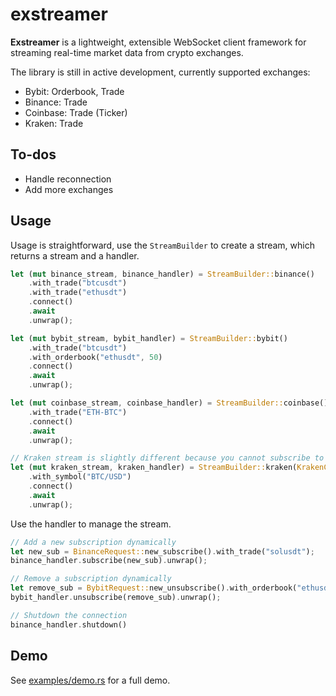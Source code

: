 # exstreamer

**Exstreamer** is a lightweight, extensible WebSocket client framework for streaming real-time market data from crypto exchanges.

The library is still in active development, currently supported exchanges:
- Bybit: Orderbook, Trade
- Binance: Trade
- Coinbase: Trade (Ticker)
- Kraken: Trade

## To-dos
- Handle reconnection
- Add more exchanges

## Usage

Usage is straightforward, use the `StreamBuilder` to create a stream, which returns a stream and a handler.
```rust
let (mut binance_stream, binance_handler) = StreamBuilder::binance()
    .with_trade("btcusdt")
    .with_trade("ethusdt")
    .connect()
    .await
    .unwrap();

let (mut bybit_stream, bybit_handler) = StreamBuilder::bybit()
    .with_trade("btcusdt")
    .with_orderbook("ethusdt", 50)
    .connect()
    .await
    .unwrap();

let (mut coinbase_stream, coinbase_handler) = StreamBuilder::coinbase()
    .with_trade("ETH-BTC")
    .connect()
    .await
    .unwrap();

// Kraken stream is slightly different because you cannot subscribe to multiple channels in the same connection
let (mut kraken_stream, kraken_handler) = StreamBuilder::kraken(KrakenChannel::Trade)
    .with_symbol("BTC/USD")
    .connect()
    .await
    .unwrap();
```

Use the handler to manage the stream.
```rust
// Add a new subscription dynamically
let new_sub = BinanceRequest::new_subscribe().with_trade("solusdt");
binance_handler.subscribe(new_sub).unwrap();

// Remove a subscription dynamically
let remove_sub = BybitRequest::new_unsubscribe().with_orderbook("ethusdt", 50);
bybit_handler.unsubscribe(remove_sub).unwrap();

// Shutdown the connection
binance_handler.shutdown()
```

## Demo

See [examples/demo.rs](examples/demo.rs) for a full demo.